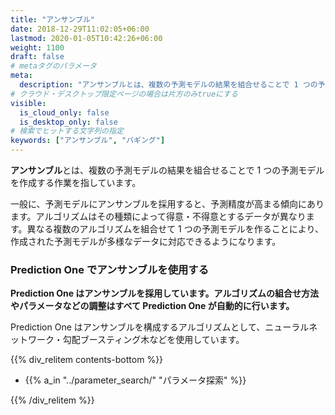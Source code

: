 ```yaml
---
title: "アンサンブル"
date: 2018-12-29T11:02:05+06:00
lastmod: 2020-01-05T10:42:26+06:00
weight: 1100
draft: false
# metaタグのパラメータ
meta:
  description: "アンサンブルとは、複数の予測モデルの結果を組合せることで 1 つの予測モデルを作成する作業を指しています。"
# クラウド・デスクトップ限定ページの場合は片方のみtrueにする
visible:
  is_cloud_only: false
  is_desktop_only: false
# 検索でヒットする文字列の指定
keywords: ["アンサンブル", "バギング"]
---
```


**アンサンブル**とは、複数の予測モデルの結果を組合せることで 1 つの予測モデルを作成する作業を指しています。

一般に、予測モデルにアンサンブルを採用すると、予測精度が高まる傾向にあります。アルゴリズムはその種類によって得意・不得意とするデータが異なります。異なる複数のアルゴリズムを組合せて 1 つの予測モデルを作ることにより、作成された予測モデルが多様なデータに対応できるようになります。

### Prediction One でアンサンブルを使用する

**Prediction One はアンサンブルを採用しています。アルゴリズムの組合せ方法やパラメータなどの調整はすべて Prediction One が自動的に行います。**

Prediction One はアンサンブルを構成するアルゴリズムとして、ニューラルネットワーク・勾配ブースティング木などを使用しています。

{{% div_relitem contents-bottom %}}

- {{% a_in "../parameter_search/" "パラメータ探索" %}}

{{% /div_relitem %}}
